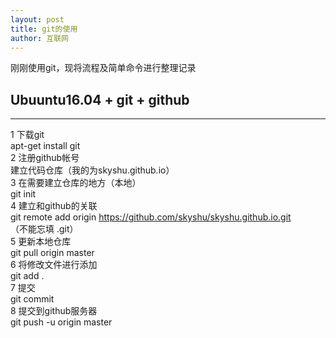 ```yaml
---
layout: post
title: git的使用
author: 互联网
---
```


刚刚使用git，现将流程及简单命令进行整理记录

## Ubuuntu16.04 + git + github   
-----
1 下载git  
  apt-get install git  
2 注册github帐号  
  建立代码仓库（我的为skyshu.github.io）  
3 在需要建立仓库的地方（本地）  
  git init  
4 建立和github的关联  
  git remote add origin https://github.com/skyshu/skyshu.github.io.git  
  （不能忘填 .git）  
5 更新本地仓库  
  git pull origin master  
6 将修改文件进行添加  
  git add .  
7 提交  
  git commit  
8 提交到github服务器  
  git push -u origin master  

